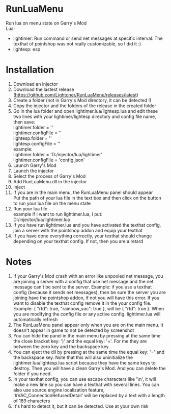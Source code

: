 # RunLuaMenu
Run lua on menu state on Garry's Mod
<br/>Lua:
- lightimer: Run command or send net messages at specific interval. The texthat of pointshop was not really customizable, so I did it :)
- lightesp: esp
# Installation
1. Download an injector
2. Download the lastest release (https://github.com/Lightoner/RunLuaMenu/releases/latest)
3. Create a folder (not in Garry's Mod directory, it can be detected !)
4. Copy the injector and the folders of the release in the created folder
5. Go in the lua folder and open lightimer.lua/lightesp.lua and edit these two lines with your lightimer/lightesp directory and config file name, then save:
   <br/>lightimer.folder = ''
   <br/>lightimer.configFile = ''
   <br/>lightesp.folder = ''
   <br/>lightesp.configFile = ''
   <br/>example:
   <br/>lightimer.folder = 'D:/injector/lua/lightimer'
   <br/>lightimer.configFile = 'config.json'
6. Launch Garry's Mod
7. Launch the injector
8. Select the process of Garry's Mod
9. Add RunLuaMenu.dll in the injector
10. Inject
11. If you are in the main menu, the RunLuaMenu panel should appear
    <br/>Put the path of your lua file in the text box and then click on the button to run your lua file on the menu state
12. Run your lua file
    <br/>example if I want to run lightimer.lua, I put:
    <br/>D:/injector/lua/lightimer.lua
13. If you have run lightimer.lua and you have activated the texthat config, join a server with the pointshop addon and equip your texthat
14. If you have done everything correctly, your texthat should change depending on your texthat config. If not, then you are a retard
# Notes
1. If your Garry's Mod crash with an error like unpooled net message, you are joining a server with a config that use net message and the net message can't be sent to the server. Example: if you use a texthat config (because it sends net messages), then be sure the server you are joining have the pointshop addon, if not you will have this error. If you want to disable the texthat config remove it in the your config file. Example: { "rtd": true, "rainbow_vac": true }, will be { "rtd": true }. When you are modifying the config file or any active config. lightimer.lua will automatically refresh
2. The RunLuaMenu panel appear only when you are on the main menu. It doesn't appear in game to not be detected by screenshot
3. You can hide the panel in the main menu by pressing at the same time the close bracket key: ')' and the equal key: '='. For me they are between the zero key and the backspace key
4. You can eject the dll by pressing at the same time the equal key: '=' and the backspace key. Note that this will also uninitialize the lightimer.lua/lightesp.lua script because they have the same keys to destroy. Then you will have a clean Garry's Mod. And you can delete the folder if you need.
5. In your texthat config, you can use escape characters like '\n', it will make a new line so you can have a texthat with several lines. You can also use source engine localization feature, '#VAC_ConnectionRefusedDetail' will be replaced by a text with a length of 189 characters
6. It's hard to detect it, but it can be detected. Use at your own risk
